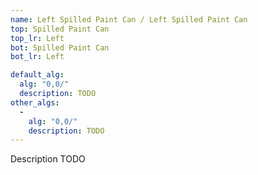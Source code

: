 ```yaml
---
name: Left Spilled Paint Can / Left Spilled Paint Can
top: Spilled Paint Can
top_lr: Left
bot: Spilled Paint Can
bot_lr: Left

default_alg:
  alg: "0,0/"
  description: TODO
other_algs:
  -
    alg: "0,0/"
    description: TODO
---
```


Description TODO


